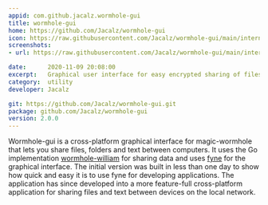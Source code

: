 ```yaml
---
appid: com.github.jacalz.wormhole-gui
title: wormhole-gui
home: https://github.com/Jacalz/wormhole-gui
icon: https://raw.githubusercontent.com/Jacalz/wormhole-gui/main/internal/assets/icon/icon-512.png
screenshots:
- url: https://raw.githubusercontent.com/Jacalz/wormhole-gui/main/internal/assets/screenshot.png

date:      2020-11-09 20:08:00
excerpt:   Graphical user interface for easy encrypted sharing of files, folders, and text between devices on a local network. 
category:  utility
developer: Jacalz

git: https://github.com/Jacalz/wormhole-gui.git
package: github.com/Jacalz/wormhole-gui
version: 2.0.0
---
```


Wormhole-gui is a cross-platform graphical interface for magic-wormhole that lets you share files, folders and text between computers. It uses the Go implementation [wormhole-william](https://github.com/psanford/wormhole-william) for sharing data and uses [fyne](https://github.com/fyne-io/fyne) for the graphical interface. The initial version was built in less than one day to show how quick and easy it is to use fyne for developing applications. The application has since developed into a more feature-full cross-platform application for sharing files and text between devices on the local network.
